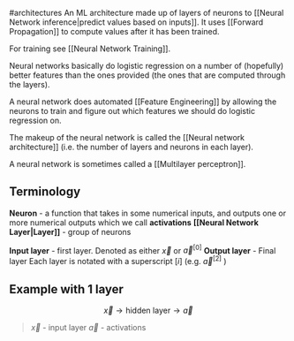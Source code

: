 #architectures
An ML architecture made up of layers of neurons to [[Neural Network inference|predict values based on inputs]]. It uses [[Forward Propagation]] to compute values after it has been trained. 

For training see [[Neural Network Training]].

Neural networks basically do logistic regression on a number of (hopefully) better features than the ones provided (the ones that are computed through the layers).

A neural network does automated [[Feature Engineering]] by allowing the neurons to train and figure out which features we should do logistic regression on. 

The makeup of the neural network is called the [[Neural network architecture]] (i.e. the number of layers and neurons in each layer). 

A neural network is sometimes called a [[Multilayer perceptron]]. 
## Terminology 
**Neuron** - a function that takes in some numerical inputs, and outputs one or more numerical outputs which we call **activations**
**[[Neural Network Layer|Layer]]** - group of neurons

**Input layer** - first layer. Denoted as either $\vec{x}$ or $\vec{a}^{[0]}$ 
**Output layer** - Final layer
Each layer is notated with a superscript $[i]$ (e.g. $\vec{a}^{[2]}$ )
## Example with 1 layer
$$
\vec{x} \rightarrow \text{hidden layer} \rightarrow \vec{a}
$$
> $\vec{x}$ - input layer
> $\vec{a}$ - activations

